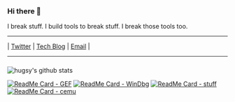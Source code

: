 ### Hi there 👋

I break stuff. I build tools to break stuff. I break those tools too.

<hr>

| [Twitter](https://twitter.com/@_hugsy_) | [Tech Blog](https://blahcat.github.io) | [Email](mailto://hugsy+github@[remove_me.]blah.cat) |

<hr>

### 

![hugsy's github stats](https://github-readme-stats.vercel.app/api?username=hugsy&show_icons=true&theme=dark&count_private=true)


[![ReadMe Card - GEF](https://github-readme-stats.vercel.app/api/pin/?username=hugsy&repo=gef)](https://github.com/hugsy/gef)  [![ReadMe Card - WinDbg](https://github-readme-stats.vercel.app/api/pin/?username=hugsy&repo=windbg_js_scripts)](https://github.com/hugsy/windbg_js_scripts) 
[![ReadMe Card - stuff](https://github-readme-stats.vercel.app/api/pin/?username=hugsy&repo=stuff)](https://github.com/hugsy/stuff) [![ReadMe Card - cemu](https://github-readme-stats.vercel.app/api/pin/?username=hugsy&repo=cemu)](https://github.com/hugsy/cemu)



